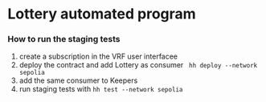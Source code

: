 # Lottery automated program

### How to run the staging tests

1. create a subscription in the VRF user interfacee
2. deploy the contract and add Lottery as consumer ` hh deploy --network sepolia`
3. add the same consumer to Keepers
4. run staging tests with `hh test --network sepolia`
